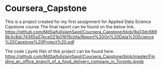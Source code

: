 # Coursera_Capstone
This is a project created for my first assignment for Applied Data Science Capstone course The final report can be found on the below link. 
https://github.com/MdSaifulIslamSajol/Coursera_Capstone/blob/9a33dc6898b3c8dc74365a57ece021b01619cbfa/Report%20On%20Data%20Science%20Capstone%20Project%20.pdf 

The code (.pynb file) of this project can be found here.
https://github.com/MdSaifulIslamSajol/Coursera_Capstone/blob/master/Finding_an_office_branch_of_a_food_delivery_company_in_Toronto.ipynb 
